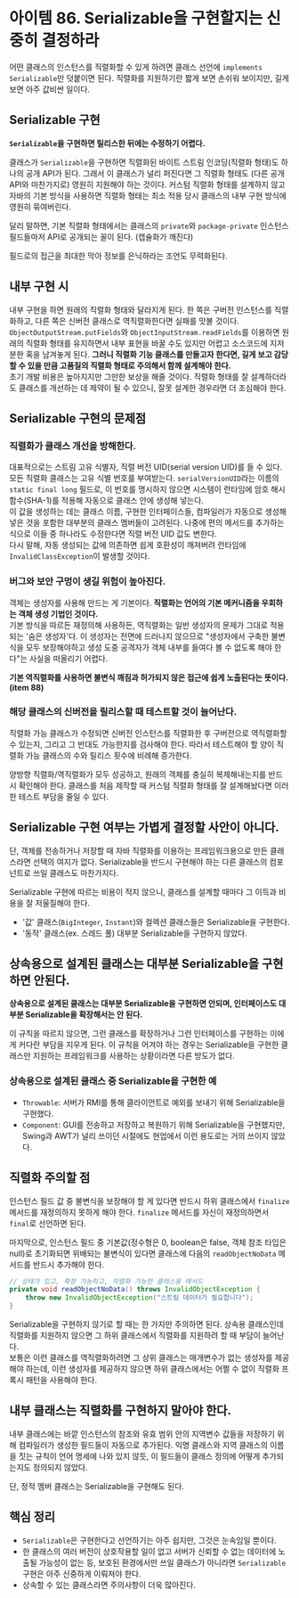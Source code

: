 # 아이템 86. Serializable을 구현할지는 신중히 결정하라
어떤 클래스의 인스턴스를 직렬화할 수 있게 하려면 클래스 선언에 `implements Serializable`만 덧붙이면 된다. 직렬화를 지원하기란 짧게 보면 손쉬워 보이지만, 길게 보면 아주 값비싼 일이다.

## Serializable 구현
**`Serializable`을 구현하면 릴리스한 뒤에는 수정하기 어렵다.**

클래스가 `Serializable`을 구현하면 직렬화된 바이트 스트림 인코딩(직렬화 형태)도 하나의 공개 API가 된다. 그래서 이 클래스가 널리 퍼진다면 그 직렬화 형태도 (다른 공개 API와 마찬가지로) 영원히 지원해야 하는 것이다. 커스텀 직렬화 형태를 설계하지 않고 자바의 기본 방식을 사용하면 직렬화 형태는 최소 적용 당시 클래스의 내부 구현 방식에 영원히 묶여버린다.

달리 말하면, 기본 직렬화 형태에서는 클래스의 `private`와 `package-private` 인스턴스 필드들마저 API로 공개되는 꼴이 된다. (캡슐화가 깨진다)

필드로의 접근을 최대한 막아 정보를 은닉하라는 조언도 무력화된다.

## 내부 구현 시
내부 구현을 하면 원래의 직렬화 형태와 달라지게 된다. 한 쪽은 구버전 인스턴스를 직렬화하고, 다른 쪽은 신버전 클래스로 역직렬화한다면 실패를 맛볼 것이다.  
`ObjectOutputStream.putFields`와 `ObjectInputStream.readFields`를 이용하면 원래의 직렬화 형태를 유지하면서 내부 표현을 바꿀 수도 있지만 어렵고 소스코드에 지저분한 혹을 남겨놓게 된다. **그러니 직렬화 기능 클래스를 만들고자 한다면, 길게 보고 감당할 수 있을 만큼 고품질의 직렬화 형태로 주의해서 함께 설계해야 한다.**  
초기 개발 비용은 높아지지만 그만한 보상을 해줄 것이다. 직렬화 형태를 잘 설계하더라도 클래스를 개선하는 데 제약이 될 수 있으니, 잘못 설계한 경우라면 더 조심해야 한다.

## Serializable 구현의 문제점
### 직렬화가 클래스 개선을 방해한다.
대표적으로는 스트림 고유 식별자, 직렬 버전 UID(serial version UID)를 들 수 있다. 모든 직렬화 클래스는 고유 식별 번호를 부여받는다. `serialVersionUID`라는 이름의 `static final long` 필드로, 이 번호를 명시하지 않으면 시스템이 런타임에 암호 해시 함수(SHA-1)를 적용해 자동으로 클래스 안에 생성해 넣는다.  
이 값을 생성하는 데는 클래스 이름, 구현한 인터페이스들, 컴파일러가 자동으로 생성해 넣은 것을 포함한 대부분의 클래스 멤버들이 고려된다. 나중에 편의 메서드를 추가하는 식으로 이들 중 하나라도 수정한다면 직렬 버전 UID 값도 변한다.  
다시 말해, 자동 생성되는 값에 의존하면 쉽게 호환성이 깨져버려 런타임에 `InvalidClassException`이 발생할 것이다.

### 버그와 보안 구멍이 생길 위험이 높아진다.
객체는 생성자를 사용해 만드는 게 기본이다. **직렬화는 언어의 기본 메커니즘을 우회하는 객체 생성 기법인 것이다.**  
기본 방식을 따르든 재정의해 사용하든, 역직렬화는 일반 생성자의 문제가 그대로 적용되는 '숨은 생성자'다. 이 생성자는 전면에 드러나지 않으므로 "생성자에서 구축한 불변식을 모두 보장해야하고 생성 도중 공격자가 객체 내부를 들여다 볼 수 없도록 해야 한다"는 사실을 떠올리기 어렵다.

**기본 역직렬화를 사용하면 불변식 깨짐과 허가되지 않은 접근에 쉽게 노출된다는 뜻이다. (item 88)**

### 해당 클래스의 신버전을 릴리스할 때 테스트할 것이 늘어난다.
직렬화 가능 클래스가 수정되면 신버전 인스턴스를 직렬화한 후 구버전으로 역직렬화할 수 있는지, 그리고 그 반대도 가능한지를 검사해야 한다. 따라서 테스트해야 할 양이 직렬화 가능 클래스의 수와 릴리스 횟수에 비례해 증가한다.

양방향 직렬화/역직렬화가 모두 성공하고, 원래의 객체를 충실히 복제해내는지를 반드시 확인해야 한다. 클래스를 처음 제작할 때 커스텀 직렬화 형태를 잘 설계해놨다면 이러한 테스트 부담을 줄일 수 있다.

## Serializable 구현 여부는 가볍게 결정할 사안이 아니다.
단, 객체를 전송하거나 저장할 때 자바 직렬화를 이용하는 프레임워크용으로 만든 클래스라면 선택의 여지가 없다. Serializable을 반드시 구현해야 하는 다른 클래스의 컴포넌트로 쓰일 클래스도 마찬가지다.

Serializable 구현에 따르는 비용이 적지 않으니, 클래스를 설계할 때마다 그 이득과 비용을 잘 저울질해야 한다.

- '값' 클래스(`BigInteger`, `Instant`)와 컬렉션 클래스들은 Serializable을 구현한다.
- '동작' 클래스(ex. 스레드 풀) 대부분 Serializable을 구현하지 않았다.

## 상속용으로 설계된 클래스는 대부분 Serializable을 구현하면 안된다.
**상속용으로 설계된 클래스는 대부분 Serializable을 구현하면 안되며, 인터페이스도 대부분 Serializable을 확장해서는 안 된다.**

이 규칙을 따르지 않으면, 그런 클래스를 확장하거나 그런 인터페이스를 구현하는 이에게 커다란 부담을 지우게 된다. 이 규칙을 어겨야 하는 경우는 Serializable을 구현한 클래스만 지원하는 프레임워크를 사용하는 상황이라면 다른 방도가 없다.

### 상속용으로 설계된 클래스 중 Serializable을 구현한 예
- `Throwable`: 서버가 RMI를 통해 클라이언트로 예외를 보내기 위해 Serializable을 구현했다.
- `Component`: GUI를 전송하고 저장하고 복원하기 위해 Serializable을 구현했지만, Swing과 AWT가 널리 쓰이던 시절에도 현업에서 이런 용도로는 거의 쓰이지 않았다.

## 직렬화 주의할 점
인스턴스 필드 값 중 불변식을 보장해야 할 게 있다면 반드시 하위 클래스에서 `finalize` 메서드를 재정의하지 못하게 해야 한다. `finalize` 메서드를 자신이 재정의하면서 `final`로 선언하면 된다.

마지막으로, 인스턴스 필드 중 기본값(정수형은 0, boolean은 false, 객체 참조 타입은 null)로 초기화되면 위배되는 불변식이 있다면 클래스에 다음의 `readObjectNoData` 메서드를 반드시 추가해야 한다.

```java
// 상태가 있고, 확장 가능하고, 직렬화 가능한 클래스용 메서드
private void readObjectNoData() throws InvalidObjectException {
    throw new InvalidObjectException("스트림 데이터가 필요합니다");
}
```

Serializable을 구현하지 않기로 할 때는 한 가지만 주의하면 된다. 상속용 클래스인데 직렬화를 지원하지 않으면 그 하위 클래스에서 직렬화를 지원하려 할 때 부담이 늘어난다.  
보통은 이런 클래스를 역직렬화하려면 그 상위 클래스는 매개변수가 없는 생성자를 제공해야 하는데, 이런 생성자를 제공하지 않으면 하위 클래스에서는 어쩔 수 없이 직렬화 프록시 패턴을 사용해야 한다.

## 내부 클래스는 직렬화를 구현하지 말아야 한다.
내부 클래스에는 바깥 인스턴스의 참조와 유효 범위 안의 지역변수 값들을 저장하기 위해 컴파일러가 생성한 필드들이 자동으로 추가된다. 익명 클래스와 지역 클래스의 이름을 짓는 규칙이 언어 명세에 나와 있지 않듯, 이 필드들이 클래스 정의에 어떻게 추가되는지도 정의되지 않았다.

단, 정적 멤버 클래스는 Serializable을 구현해도 된다.

## 핵심 정리
- `Serializable`은 구현한다고 선언하기는 아주 쉽지만, 그것은 눈속임일 뿐이다.
- 한 클래스의 여러 버전이 상호작용할 일이 없고 서버가 신뢰할 수 없는 데이터에 노출될 가능성이 없는 등, 보호된 환경에서만 쓰일 클래스가 아니라면 `Serializable` 구현은 아주 신중하게 이뤄져야 한다.
- 상속할 수 있는 클래스라면 주의사항이 더욱 많아진다.
